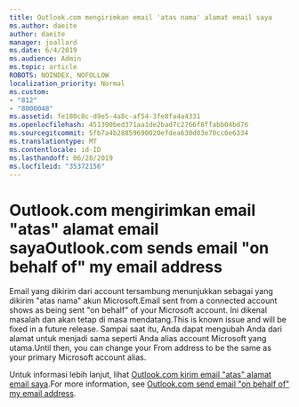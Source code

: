 ```yaml
---
title: Outlook.com mengirimkan email 'atas nama' alamat email saya
ms.author: daeite
author: daeite
manager: joallard
ms.date: 6/4/2019
ms.audience: Admin
ms.topic: article
ROBOTS: NOINDEX, NOFOLLOW
localization_priority: Normal
ms.custom:
- "812"
- "8000048"
ms.assetid: fe180c8c-d9e5-4a8c-af54-3fe8fa4a4331
ms.openlocfilehash: 451390bed371aa1de2bad7c2766f8ffabb04bd76
ms.sourcegitcommit: 5fb7a4b28859690020efdea630d03e70cc0e6334
ms.translationtype: MT
ms.contentlocale: id-ID
ms.lasthandoff: 06/28/2019
ms.locfileid: "35372156"
---
```

# <a name="outlookcom-sends-email-on-behalf-of-my-email-address"></a><span data-ttu-id="00aa7-102">Outlook.com mengirimkan email "atas" alamat email saya</span><span class="sxs-lookup"><span data-stu-id="00aa7-102">Outlook.com sends email "on behalf of" my email address</span></span>

<span data-ttu-id="00aa7-103">Email yang dikirim dari account tersambung menunjukkan sebagai yang dikirim "atas nama" akun Microsoft.</span><span class="sxs-lookup"><span data-stu-id="00aa7-103">Email sent from a connected account shows as being sent "on behalf" of your Microsoft account.</span></span> <span data-ttu-id="00aa7-104">Ini dikenal masalah dan akan tetap di masa mendatang.</span><span class="sxs-lookup"><span data-stu-id="00aa7-104">This is known issue and will be fixed in a future release.</span></span> <span data-ttu-id="00aa7-105">Sampai saat itu, Anda dapat mengubah Anda dari alamat untuk menjadi sama seperti Anda alias account Microsoft yang utama.</span><span class="sxs-lookup"><span data-stu-id="00aa7-105">Until then, you can change your From address to be the same as your primary Microsoft account alias.</span></span>
  
<span data-ttu-id="00aa7-106">Untuk informasi lebih lanjut, lihat [Outlook.com kirim email "atas" alamat email saya](https://go.microsoft.com/fwlink/p/?linkid=2001600&amp;clcid=0x409).</span><span class="sxs-lookup"><span data-stu-id="00aa7-106">For more information, see [Outlook.com send email "on behalf of" my email address](https://go.microsoft.com/fwlink/p/?linkid=2001600&amp;clcid=0x409).</span></span>
